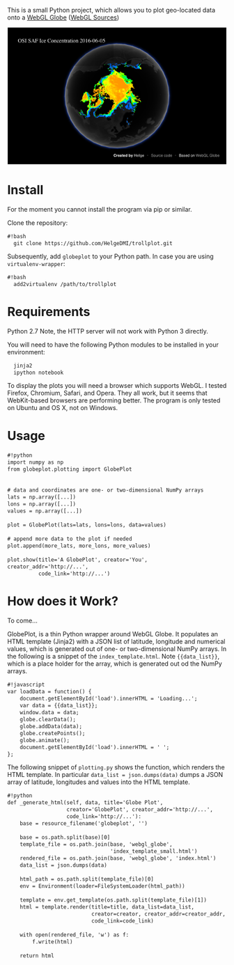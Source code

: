 This is a small Python project, which allows you to plot geo-located data onto a [WebGL Globe](https://www.chromeexperiments.com/globe) ([WebGL Sources](https://github.com/dataarts/webgl-globe))


![screenshot](doc/screenshot_globeplot.png)



Install
=======

For the moment you cannot install the program via pip or similar.

Clone the repository:


```
#!bash
  git clone https://github.com/HelgeDMI/trollplot.git

```

Subsequently, add `globeplot` to your Python path. In case you are using `virtualenv-wrapper`:

```
#!bash
  add2virtualenv /path/to/trollplot
```

Requirements
============

Python 2.7 Note, the HTTP server will not work with Python 3 directly.

You will need to have the following Python modules to be installed in your environment:
```
  jinja2
  ipython notebook
```

To display the plots you will need a browser which supports WebGL. I tested Firefox, Chromium, Safari, and Opera. They all work, but it seems that WebKit-based browsers are performing better. The program is only tested on Ubuntu and OS X, not on Windows.


Usage
=====


```
#!python
import numpy as np
from globeplot.plotting import GlobePlot


# data and coordinates are one- or two-dimensional NumPy arrays
lats = np.array([...])
lons = np.array([...])
values = np.array([...])

plot = GlobePlot(lats=lats, lons=lons, data=values)

# append more data to the plot if needed
plot.append(more_lats, more_lons, more_values)

plot.show(title='A GlobePlot', creator='You', creator_addr='http://...',
          code_link='http://...')
```

How does it Work?
=================


To come...

GlobePlot, is a thin Python wrapper around WebGL Globe. It populates an HTML template (Jinja2) with a JSON list of latitude, longitude and numerical values, which is generated out of one- or two-dimensional NumPy arrays. In the following is a snippet of the `index_template.html`. Note `{{data_list}}`, which is a place holder for the array, which is generated out od the NumPy arrays.

```
#!javascript
var loadData = function() {
    document.getElementById('load').innerHTML = 'Loading...';
    var data = {{data_list}};
    window.data = data;
    globe.clearData();
    globe.addData(data);
    globe.createPoints();
    globe.animate();
    document.getElementById('load').innerHTML = ' ';
};
```

The following snippet of `plotting.py` shows the function, which renders the HTML template. In particular `data_list = json.dumps(data)` dumps a JSON array of latitude, longitudes and values into the HTML template.

```
#!python
def _generate_html(self, data, title='Globe Plot',
                   creator='GlobePlot', creator_addr='http://...',
                   code_link='http://...'):
    base = resource_filename('globeplot', '')

    base = os.path.split(base)[0]
    template_file = os.path.join(base, 'webgl_globe',
                                 'index_template_small.html')
    rendered_file = os.path.join(base, 'webgl_globe', 'index.html')
    data_list = json.dumps(data)

    html_path = os.path.split(template_file)[0]
    env = Environment(loader=FileSystemLoader(html_path))

    template = env.get_template(os.path.split(template_file)[1])
    html = template.render(title=title, data_list=data_list,
                           creator=creator, creator_addr=creator_addr,
                           code_link=code_link)

    with open(rendered_file, 'w') as f:
        f.write(html)

    return html
```